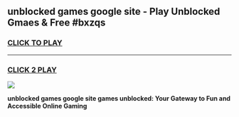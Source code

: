 
## unblocked games google site - Play Unblocked Gmaes & Free #bxzqs
<h3>
<a href="https://news.freeplayer.one?title=unblocked_games_google_site&ref=03M">CLICK TO PLAY</a></h3>
<hr>

<h3>
<a href="https://news.freeplayer.one?title=unblocked_games_google_site&ref=03M">CLICK 2 PLAY</a>
  
</h3>

<a href="https://news.freeplayer.one?title=unblocked_games_google_site&ref=03M"><img src="https://clearcache.store/games.png"></a>


**unblocked games google site games unblocked: Your Gateway to Fun and Accessible Online Gaming**
